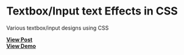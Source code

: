 # Textbox/Input text Effects in CSS
Various textbox/input designs using CSS

<a href="https://designdrastic.com/snippet/input-text-box-effects-in-css"><strong>View Post</strong></a>
<br />
<a href="https://designdrastic.com/post/demo/input-text-box-effects-in-css"><strong>View Demo</strong></a>
